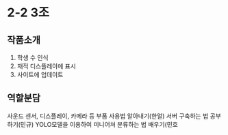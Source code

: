 # 2-2 3조


## 작품소개
1. 학생 수 인식
2. 재적 디스플레이에 표시
3. 사이트에 업데이트


## 역할분담
사운드 센서, 디스플레이, 카메라 등 부품 사용법 알아내기(한얼)
서버 구축하는 법 공부하기(민규)
YOLO모델을 이용하여 미니어쳐 분류하는 법 배우기(민호
